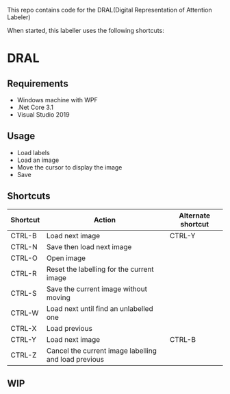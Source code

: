 This repo contains code for the DRAL(Digital Representation of Attention Labeler)

When started, this labeller uses the following shortcuts:
# DRAL

## Requirements
- Windows machine with WPF
- .Net Core 3.1
- Visual Studio 2019
## Usage
- Load labels
- Load an image
- Move the cursor to display the image
- Save
## Shortcuts 
| Shortcut | Action                                               | Alternate shortcut |
| -------- | ---------------------------------------------------- | ------------------ |
| CTRL-B   | Load next image                                      | CTRL-Y             |
| CTRL-N   | Save then load next image                            |
| CTRL-O   | Open image                                           |
| CTRL-R   | Reset the labelling for the current image            |
| CTRL-S   | Save the current image without moving                |
| CTRL-W   | Load next until find an unlabelled one               |
| CTRL-X   | Load previous                                        |
| CTRL-Y   | Load next image                                      | CTRL-B             |
| CTRL-Z   | Cancel the current image labelling and load previous |

## WIP
